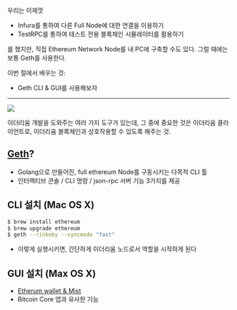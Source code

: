 우리는 이제껏
- Infura를 통하여 다른 Full Node에 대한 연결을 이용하기
- TestRPC를 통하여 테스트 전용 블록체인 시뮬레이터를 활용하기

를 했지만, 직접 Ethereum Network Node를 내 PC에 구축할 수도 있다. 그럴 때에는 보통 Geth를 사용한다.

이번 절에서 배우는 것:
- Geth CLI & GUI를 사용해보자

----

![](geth.png)

이더리움 개발을 도와주는 여러 가지 도구가 있는데, 그 중에 중요한 것은 이더리움 클라이언트로, 이더리움 블록체인과 상호작용할 수 있도록 해주는 것.

## [Geth](https://geth.ethereum.org/downloads/)?

- Golang으로 만들어진, full ethereum Node를 구동시키는 다목적 CLI 툴
- 인터랙티브 콘솔 / CLI 명령 / json-rpc 서버 기능 3가지를 제공

## CLI 설치 (Mac OS X)

```bash
$ brew install ethereum
$ brew upgrade ethereum
$ geth --rinkeby --syncmode "fast"
```

- 이렇게 실행시키면, 간단하게 이더리움 노드로서 역할을 시작하게 된다

## GUI 설치 (Max OS X)

- [Etherum wallet & Mist](https://github.com/ethereum/mist/releases/tag/v0.11.1)
- Bitcoin Core 앱과 유사한 기능
